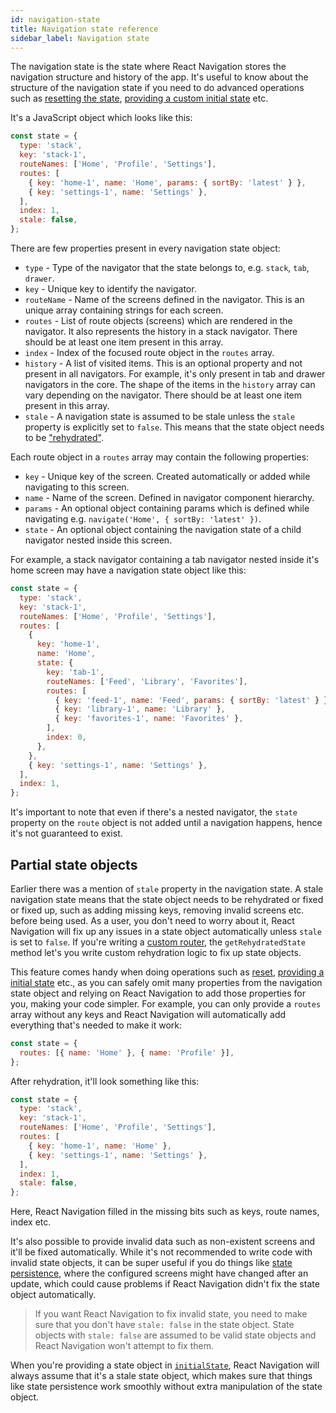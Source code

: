 ```yaml
---
id: navigation-state
title: Navigation state reference
sidebar_label: Navigation state
---
```


The navigation state is the state where React Navigation stores the navigation structure and history of the app. It's useful to know about the structure of the navigation state if you need to do advanced operations such as [resetting the state](navigation-actions.md#reset), [providing a custom initial state](navigation-container.md#initial-state) etc.

It's a JavaScript object which looks like this:

```js
const state = {
  type: 'stack',
  key: 'stack-1',
  routeNames: ['Home', 'Profile', 'Settings'],
  routes: [
    { key: 'home-1', name: 'Home', params: { sortBy: 'latest' } },
    { key: 'settings-1', name: 'Settings' },
  ],
  index: 1,
  stale: false,
};
```

There are few properties present in every navigation state object:

- `type` - Type of the navigator that the state belongs to, e.g. `stack`, `tab`, `drawer`.
- `key` - Unique key to identify the navigator.
- `routeName` - Name of the screens defined in the navigator. This is an unique array containing strings for each screen.
- `routes` - List of route objects (screens) which are rendered in the navigator. It also represents the history in a stack navigator. There should be at least one item present in this array.
- `index` - Index of the focused route object in the `routes` array.
- `history` - A list of visited items. This is an optional property and not present in all navigators. For example, it's only present in tab and drawer navigators in the core. The shape of the items in the `history` array can vary depending on the navigator. There should be at least one item present in this array.
- `stale` - A navigation state is assumed to be stale unless the `stale` property is explicitly set to `false`. This means that the state object needs to be ["rehydrated"](#partial-state-objects).

Each route object in a `routes` array may contain the following properties:

- `key` - Unique key of the screen. Created automatically or added while navigating to this screen.
- `name` - Name of the screen. Defined in navigator component hierarchy.
- `params` - An optional object containing params which is defined while navigating e.g. `navigate('Home', { sortBy: 'latest' })`.
- `state` - An optional object containing the navigation state of a child navigator nested inside this screen.

For example, a stack navigator containing a tab navigator nested inside it's home screen may have a navigation state object like this:

```js
const state = {
  type: 'stack',
  key: 'stack-1',
  routeNames: ['Home', 'Profile', 'Settings'],
  routes: [
    {
      key: 'home-1',
      name: 'Home',
      state: {
        key: 'tab-1',
        routeNames: ['Feed', 'Library', 'Favorites'],
        routes: [
          { key: 'feed-1', name: 'Feed', params: { sortBy: 'latest' } },
          { key: 'library-1', name: 'Library' },
          { key: 'favorites-1', name: 'Favorites' },
        ],
        index: 0,
      },
    },
    { key: 'settings-1', name: 'Settings' },
  ],
  index: 1,
};
```

It's important to note that even if there's a nested navigator, the `state` property on the `route` object is not added until a navigation happens, hence it's not guaranteed to exist.

## Partial state objects

Earlier there was a mention of `stale` property in the navigation state. A stale navigation state means that the state object needs to be rehydrated or fixed or fixed up, such as adding missing keys, removing invalid screens etc. before being used. As a user, you don't need to worry about it, React Navigation will fix up any issues in a state object automatically unless `stale` is set to `false`. If you're writing a [custom router](custom-routers.md), the `getRehydratedState` method let's you write custom rehydration logic to fix up state objects.

This feature comes handy when doing operations such as [reset](navigation-actions.md#reset), [providing a initial state](navigation-container.md#initial-state) etc., as you can safely omit many properties from the navigation state object and relying on React Navigation to add those properties for you, making your code simpler. For example, you can only provide a `routes` array without any keys and React Navigation will automatically add everything that's needed to make it work:

```js
const state = {
  routes: [{ name: 'Home' }, { name: 'Profile' }],
};
```

After rehydration, it'll look something like this:

```js
const state = {
  type: 'stack',
  key: 'stack-1',
  routeNames: ['Home', 'Profile', 'Settings'],
  routes: [
    { key: 'home-1', name: 'Home' },
    { key: 'settings-1', name: 'Settings' },
  ],
  index: 1,
  stale: false,
};
```

Here, React Navigation filled in the missing bits such as keys, route names, index etc.

It's also possible to provide invalid data such as non-existent screens and it'll be fixed automatically. While it's not recommended to write code with invalid state objects, it can be super useful if you do things like [state persistence](state-persistence.md), where the configured screens might have changed after an update, which could cause problems if React Navigation didn't fix the state object automatically.

> If you want React Navigation to fix invalid state, you need to make sure that you don't have `stale: false` in the state object. State objects with `stale: false` are assumed to be valid state objects and React Navigation won't attempt to fix them.

When you're providing a state object in [`initialState`](navigation-container.md#initial-state), React Navigation will always assume that it's a stale state object, which makes sure that things like state persistence work smoothly without extra manipulation of the state object.
